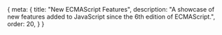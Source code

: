 <route>
{
	meta: {
		title: "New ECMAScript Features",
		description: "A showcase of new features added to JavaScript since the 6th edition of ECMAScript.",
		order: 20,
	}
}
</route>

<Title :title="$route.meta.title" :description="$route.meta.description" />

Now that we know about the history of JavaScript, we can move onto modern JavaScript. In my mind, modern JavaScript means two things, the new language features released since ES5 and the build tools and frameworks we use these days to create JavaScript applications.

In this article, we'll focus on the former; new features in JavaScript and the web. We're not going to look at every change and detail. Instead, we'll focus on introducing you to the new syntax, new language features, and new built-in global objects. We'll also take a quick look at additions to the existing built-in objects and some new Web APIs. Lastly, we'll go over a completely different language for the web, called WebAssembly.

The goal of this article isn't to teach you new programming concepts or how to use these new JavaScript features; that would take far too long. Instead, I'm aiming to show you as many cool new features in JavaScript as possible, so you know about them, and link to the relevant MDN articles so you can learn more about the ones that interest you.

::: c note "Credit"
The examples in this article are based on and directly quoted from [MDN articles](https://developer.mozilla.org/en-US/docs/Web/JavaScript/Reference), found from this [ECMAScript compatibility table](https://kangax.github.io/compat-table/es6/), with some key differences.

This article is like a curated list of these articles, shortened and spliced for brevity and to only contain features introduced since the days of ES5.

Rather than listing new features of each ECMAScript edition chronologically, I'm grouping related features together. Modern browsers support almost all of the latest ES features. So there's really no reason to make a distinction between the different editions.
:::

## Syntax
Let's start by going through some of the new syntax introduced in ES2015+. These new syntax features make writing JavaScript less tedious and more concise. This isn't a complete list; some new syntax is also presented in other sections, but those features are large enough to warrant their own chapters.

#### `const` and `let`

Traditionally JavaScript variables were declared using the `var` statement, which declares a function-scoped or globally-scoped variable. The major difference between `var` and `const` or `let` is that `let` and `const` are block-scoped, and `var` declarations are [hoisted](https://developer.mozilla.org/en-US/docs/Web/JavaScript/Reference/Statements/var#var_hoisting).

The difference between `const` and `let` is that the value of a constant can't be changed through reassignment, and it can't be redeclared.

::: c warn Warning
`const` does not make the value itself immutable, just so that the variable identifier cannot be reassigned.
:::

```js
function varTest() {
	var x = 1;
	{
		var x = 2; // same variable
		console.log(x); // 2
	}
	console.log(x); // 2
}

function letTest() {
	let x = 1;
	{
		let x = 2; // different variable
		console.log(x); // 2
	}
	console.log(x); // 1
}
```

The nature of `var` makes it unpredictable in some cases. For example:

```js
for (var i = 0; i < 5; ++i) {
	setTimeout(function () {
		console.log(i);
	}, 1000);
}
// prints '5' five times
```

This will call the `setTimeout` function five times immediately, incrementing the variable `i` each time. A second later, all five callbacks are called, each referencing the same variable `i` defined in the function (or global) scope. With `let`, we're binding the variable to a new lexical environment with each iteration, so each iteration has its own scope, each referencing a different variable `i`.

::: c info Closures
A closure is a function bundled with references to its surrounding state (the **lexical environment**). In other words, a closure gives you access to an outer (function's) scope from an inner function. In JavaScript, closures are created every time a function is created, at function creation time.

[MDN: Closures](https://developer.mozilla.org/en-US/docs/Web/JavaScript/Closures)
:::

[MDN: const](https://developer.mozilla.org/en-US/docs/Web/JavaScript/Reference/Statements/const)
[MDN: let](https://developer.mozilla.org/en-US/docs/Web/JavaScript/Reference/Statements/let)
[MDN: var](https://developer.mozilla.org/en-US/docs/Web/JavaScript/Reference/Statements/var)


#### Default function parameters

Default function parameters allow named parameters to be initialized with default values if no value or undefined is passed.

```js
function multiply(a, b = 1) {
	return a * b;
}

console.log(multiply(5, 2)); // 10
console.log(multiply(5)); // 5
```

[MDN: Default parameters](https://developer.mozilla.org/en-US/docs/Web/JavaScript/Reference/Functions/Default_parameters)

#### Rest parameters

The rest parameter syntax allows a function to accept an indefinite number of arguments as an array. The function declaration can include other regular parameters. Only the last parameter can be a rest parameter.

```js
function myFun(a, b, ...manyMoreArgs) {
	console.log("a", a)
	console.log("b", b)
	console.log("manyMoreArgs", manyMoreArgs)
}

myFun("one", "two", "three", "four", "five")
// a, one
// b, two
// manyMoreArgs, ["three", "four", "five"]
```

[MDN: Rest parameters](https://developer.mozilla.org/en-US/docs/Web/JavaScript/Reference/Functions/rest_parameters)

#### Spread syntax

Spread syntax `...` looks exactly like rest syntax. In a way, rest syntax is the opposite of spread syntax. Spread syntax *"expands"* an array into its elements, while rest syntax collects multiple elements and *"condenses"* them into a single element.

```js
function sum(x, y, z) {
	return x + y + z;
}

const numbers = [1, 2, 3];
console.log(sum(...numbers)); // 6
```

The spread syntax makes it easy to clone and concatenate arrays and objects.

```js
let arr1 = [0, 1, 2];
let arr2 = [3, 4, 5];

// Copies the array, same as arr1.slice()
let arr3 = [...arr1];

// Concatenas the arrays, same as arr1.concat(arr2);
let arr3 = [...arr1, ...arr2];

let obj1 = { foo: 'bar', x: 42 };
let obj2 = { foo: 'baz', y: 13 };

let clonedObj = { ...obj1 };
// Object { foo: "bar", x: 42 }

let mergedObj = { ...obj1, ...obj2 };
// Object { foo: "baz", x: 42, y: 13 }
```

[MDN: Spread syntax](https://developer.mozilla.org/en-US/docs/Web/JavaScript/Reference/Operators/Spread_syntax)

#### Destructuring assignment

The destructuring assignment syntax is a JavaScript expression that makes it possible to unpack values from arrays, or properties from objects, into distinct variables.

```js
let [a, b] = [10, 20];

console.log(a); // 10
console.log(b); // 20

let { a, b } = { a: 10, b: 20 };
console.log(a); // 10
console.log(b); // 20

// Renaming variables
const o = {p: 42, q: true};
const {p: foo, q: bar} = o;

console.log(foo); // 42
console.log(bar); // true
```

A neat trick is to destructure values into existing variables, allowing us to swap the values of variables in a single expression.

```js
let a = 1;
let b = 3;

[a, b] = [b, a];
console.log(a); // 3
console.log(b); // 1
```

The destructuring syntax is really powerful. Considering that
1. We can include default values in destructuring assignment.
2. We can use destructuring in a function's parameters.
3. We can destructure nested objects/arrays.

Putting all of that together:

::: c wide
```js
// We still get `size`, since it has a default value
function drawChart({size = 'big', coords = {x: 0, y: 0}, radius = 25} = {}) {
	console.log(size, coords, radius);
}

drawChart({
	coords: { x: 18, y: 30 },
	radius: 30,
	color: 'red' // We can pass in properties that aren't used
});
```
:::

Note that the right-hand assignment of an empty object `= {}` is so that we can call the function without any parameters, and it would still work.

[MDN: Destructuring assignment](https://developer.mozilla.org/en-US/docs/Web/JavaScript/Reference/Operators/Destructuring_assignment)

#### Object literal extensions
With some new syntactic sugar for objects, an object's keys can now be declared using shorthands and computed names.

```js
// Shorthand property names
let a = 'foo', b = 42, someObj = {};
let o = { a, b, c }
// Previously { a: a, b: b, someObj: someObj }

// Shorthand method names
let o = { property(parameters) {} }
// Previously { property: function(parameters) {} }

// Computed property names
let prop = 'foo';
let o = {
	[prop]: 'hey',
	['b' + 'ar']: 'there'
}
```

[MDN: Object inititalizer](https://developer.mozilla.org/en-US/docs/Web/JavaScript/Reference/Operators/Object_initializer#new_notations_in_ecmascript_2015)

Modern JavaScript also allows leaving trailing commas after object properties and function parameters. Previously trailing commas were only valid syntax in arrays.

```js
var object = {
	foo: "bar",
	baz: "qwerty",
	age: 42,
};

function f(p,) {
	console.log(p);
}

// Array destructuring with a trailing comma
[a, b,] = [1, 2];
```
[MDN: Trailing commas](https://developer.mozilla.org/en-US/docs/Web/JavaScript/Reference/Trailing_commas)

#### For..of loops

The `for...of` statement creates a loop iterating over the **values** of **iterable** objects, including Strings, Arrays, and array-like objects (e.g., NodeList).

```js
const iterable = [10, 20, 30];

for (const value of iterable) {
	console.log(value);
}
// 10
// 20
// 30

const iterable = 'boo';

for (const value of iterable) {
	console.log(value);
}
// "b"
// "o"
// "o"
```

The `for...of` statement is different from the `for...in` statement, which [iterates](#iterators) over the **properties**, of an object, i.e., the keys rather than the values. This means you often have to take an extra step to access the value.

The problem with `for...in` is that adding properties to `Object` or `Array`'s prototype means that those properties will also be iterated over, even though this is rarely the behavior you want.

```js
Object.prototype.objCustom = function() {};
Array.prototype.arrCustom = function() {};

const iterable = [3, 5, 7];
iterable.foo = 'hello';

for (const i in iterable) {
	console.log(i);
	// logs "0", "1", "2", "foo", "arrCustom", "objCustom"

	if (iterable.hasOwnProperty(i)) {
		console.log(i);
		// logs "0", "1", "2", "foo"
	}
}

for (const i of iterable) {
	console.log(i);
	// logs 3, 5, 7
}
```

[MDN: for...of](https://developer.mozilla.org/en-US/docs/Web/JavaScript/Reference/Statements/for...of)

#### Template literals

Template literals are string literals that allow embedded expressions. You can use multi-line strings and string interpolation features with them.

```js
`string text`

`string text line 1
 string text line 2`

`string text ${expression} string text`
```

Template literals are enclosed by the backtick (`). Any newline characters inserted in the source are part of the template literal, which isn't possible with regular strings. Instead, you'd have to use newline characters and string concatenation.

The expressions in a template literal also support nested templates.

For more complex use cases, you can read about tagged templates.

[MDN: Template literals](https://developer.mozilla.org/en-US/docs/Web/JavaScript/Reference/Template_literals)

#### Optional chaining (?.)

The optional chaining operator `?.` enables you to read the value of a property in an object without having to check that the reference is valid. With nested structures, it is possible to use optional chaining multiple times.

The `?.` operator is like the `.` chaining operator, except that instead of causing an error if a reference is nullish (`null` or `undefined`), the expression short-circuits with a return value of `undefined`.

```js
const adventurer = {
	name: 'Alice',
	cat: {
		name: 'Dinah'
	}
};

const dogName = adventurer.dog?.name;
console.log(dogName); // undefined
```

[MDN: Optional chaining operator](https://developer.mozilla.org/en-US/docs/Web/JavaScript/Reference/Operators/Optional_chaining)

#### Nullish coalescing (??)

The nullish coalescing operator `??` is a logical operator that returns its right-hand side operand when its left-hand side operand is `null` or `undefined`.

This can be contrasted with the logical OR `||` operator, which returns the right-hand side operand if the left operand is any falsy value.

```js
let myText = '';
// An empty string (which is also a falsy value)

let notFalsyText = myText || 'Hello world';
console.log(notFalsyText);
// Hello world

let preservingFalsy = myText ?? 'Hi neighborhood';
console.log(preservingFalsy);
// ''
```

[MDN: Nullish coalescing operator](https://developer.mozilla.org/en-US/docs/Web/JavaScript/Reference/Operators/Nullish_coalescing_operator)

#### Exponentiation (**)

The exponentiation operator `**` returns the result of raising the first operand to the power of the second operand. It is equivalent to `Math.pow`, except it also accepts [BigInts](#bigint) as operands.

[MDN: Exponentiation operator](https://developer.mozilla.org/en-US/docs/Web/JavaScript/Reference/Operators/Exponentiation)

#### Object getter and setter

The `get` syntax binds an object property to a function called when that property is looked up.

The `set` syntax binds an object property to a function called when there is an attempt to set that property.

```js
const person = {
	firstName: 'John',
	lastName: 'Doe',
	get name() {
		return `${this.firstName} ${this.lastName}`;
	},
	set name(name) {
		let [firstName, lastName] = name.split(' ');
		this.firstName = firstName;
		this.lastName = lastName;
	}
};

console.log(person.name); // "John Doe"
person.name = "Jane Doe";
console.log(person.firstName); // "Jane"
```

[MDN: get](https://developer.mozilla.org/en-US/docs/Web/JavaScript/Reference/Functions/get)
[MDN: set](https://developer.mozilla.org/en-US/docs/Web/JavaScript/Reference/Functions/set)

## Functions

There are a lot of changes to functions in JavaScript. We now have:

- Arrow functions (often referred to as lambdas in other languages)
- Generator functions (functions that can be re-entered)
- Async functions (syntactic sugar for promises)
- Classes (technically special functions in JS)

We'll be going through all of these and seeing they work.

### Arrow functions

An arrow function expression is a compact alternative to a traditional function expression, but is limited and can't be used in all situations.

```js
// Traditional Function
function (a) {
	return a + 100;
}

// Arrow Function
a => a + 100;
```

The main difference is that arrow functions do not have their own scope, meaning they don't bind their own `this`. This means it's not a good idea to use them as methods, as you won't be able to refer to the other properties of the object.

On the other hand, arrow functions are well suited for callbacks since you often want to access the scope where the callback was defined and not the scope of the function you're passing the callback into.

Let's take a closer look at the concise syntax of arrow functions. Arrow functions can omit parenthesis around the parameters if there's only one parameter. They can also omit the brackets around the function body. Lastly, arrow functions can omit the return statement, in which case the return is implicit, but only if you've also omitted the brackets around the function body.

Here's the above arrow function in its full form.

```js
(a) => {
	return a + 100;
}
```

Arrow functions, just like regular functions, are expressions and can be assigned to a variable.

```js
let max = (a, b) => a > b ? a : b;
```

This short syntax makes arrow functions excellent in use as arguments in higher-order functions, such as `filter`, `find`, or `map`.

```js
const numbers = [1, 4, 9, 16];
const multiplied = numbers.map(x => x * 2);

// Regular function style
const multiplied = numbers.map(function(x) { return x * 2 });
```

[MDN: Arrow functions](https://developer.mozilla.org/en-US/docs/Web/JavaScript/Reference/Functions/Arrow_functions)

### Iterators and generators

Iterators and Generators bring the concept of iteration directly into the core language and provide a mechanism for customizing the behavior of `for...of` loops.

#### Iterators

In JavaScript, an **iterator** is an object which defines a way to produce a sequence of values (either finite or infinite), and optionally a return value when all values have been generated.

Specifically, an iterator is any object which implements the [Iterator protocol](https://developer.mozilla.org/en-US/docs/Web/JavaScript/Reference/Iteration_protocols#the_iterator_protocol) by having a `next()` method that returns an object with the `value` and `done` properties.

Here is an example of an iterator. It creates a simple range iterator that defines a sequence of integers from `start` to `end`.

```js
function makeRangeIterator(start = 0, end = Infinity) {
	let nextIndex = start;

	const rangeIterator = {
		next() {
			if (nextIndex < end) {
				nextIndex++;
				return { value: nextIndex, done: false };
			}
			return { done: true }
		}
	};
	return rangeIterator;
}
```

Using the iterator then looks like this:

``` js
const it = makeRangeIterator(3, 7);

let result = it.next();
while (!result.done) {
	console.log(result.value); // 3 4 5 6 7
	result = it.next();
}
```

#### Generator functions

While custom iterators are a useful tool, their creation requires careful programming due to the need to explicitly maintain their internal state. Generator functions provide a powerful alternative: they allow you to define an iterative algorithm by writing a single function whose execution is not continuous. Generator functions are written using the `function*` syntax.

When called, generator functions do not initially execute their code. Instead, they return a special type of iterator, called a `Generator`. When a value is consumed by calling the generator's `next` method, the Generator function executes until it encounters the `yield` keyword.

The generator function can be called as many times as desired and returns a new `Generator` each time. Each `Generator` may only be iterated once.

Generators compute their yielded values on demand, which allows them to efficiently represent sequences that are expensive to compute (or even infinite sequences).

```js
function* fibonacci() {
	let current = 0;
	let next = 1;
	while (true) {
		yield current;
		[current, next] = [next, next + current];
	}
}

const sequence = fibonacci();
console.log(sequence.next().value); // 0
console.log(sequence.next().value); // 1
console.log(sequence.next().value); // 1
console.log(sequence.next().value); // 2
console.log(sequence.next().value); // 3
console.log(sequence.next().value); // 5
```

[MDN: Generator](https://developer.mozilla.org/en-US/docs/Web/JavaScript/Reference/Global_Objects/Generator)

#### Iterables

An iterable is an object that defines a method that returns an iterator. This method is the `@@iterator` method and is defined as a property with a `Symbol.iterator` as the key.

::: c info Info
`@@` describes what's called a well-known [symbol](#symbols). These symbols are typically used as keys of properties that extend the functionality of objects.

JavaScript has quite a few of these well-known symbols. For a full list, refer to [EC39: Well-known symbols](https://tc39.es/ecma262/#sec-well-known-symbols).
:::

For example we, can access the iterators of built-in objects like this:

```js
const someString = 'hi';
const iterator = someString[Symbol.iterator]();

console.log(iterator.next()); // { value: "h", done: false }
console.log(iterator.next()); // { value: "i", done: false }
console.log(iterator.next()); // { value: undefined, done: true }
```

You can also use the `Symbol.iterator` to create your own iterables. Here's an example, using a generator function:

```js
const myIterable = {
	*[Symbol.iterator]() {
		yield 1;
		yield 2;
		yield 3;
	}
}

// Using the spread syntax will also consume the iterator
const iterated = [...myIterable]; // Array [1, 2, 3]
```

[MDN: Iterators and generators](https://developer.mozilla.org/en-US/docs/Web/JavaScript/Guide/Iterators_and_Generators)

### Asynchronous functions

JavaScript has a new way of dealing with callbacks in asynchronous functions, called promises, and some new keywords, `async` and `await`, which let us write asynchronous functions in a more readable form.

#### Promise

A `Promise` is an object representing the eventual completion or failure of an asynchronous operation. Essentially, a promise is a returned object to which you attach callbacks, rather than passing callbacks into a function.

A `Promise` is in one of these states:
- `pending`: initial state, neither fulfilled nor rejected.
- `fulfilled`: meaning that the operation was completed successfully.
- `rejected`: meaning that the operation failed.

Callbacks are added with `then()`. One of the great things about using promises is chaining. Multiple callbacks may be added by calling `then()` several times. They will be invoked one after another in the order in which they were inserted. The `then()` function returns a new `Promise` object every time.

In the olden days, doing several asynchronous operations in a row would lead to the classic callback pyramid of doom ☠

```js
doSomething(function(result) {
	doSomethingElse(result, function(newResult) {
		doThirdThing(newResult, function(finalResult) {
			console.log('Got the final result: ' + finalResult);
		}, failureCallback);
	}, failureCallback);
}, failureCallback);
```

With modern functions, we attach our callbacks to the returned promises instead, forming a promise chain:

```js
doSomething()
.then(result => doSomethingElse(result))
.then(newResult => doThirdThing(newResult))
.then(finalResult => {
	console.log(`Got the final result: ${finalResult}`);
})
.catch(failureCallback);
```

Besides the `then` and `catch` methods, there's a third one called `finally`. The finally method's callback is executed when the promise is settled, i.e. either fulfilled or rejected.

Here's an example of how to wrap an old-style callback-based function, `setTimeout` with a promise:

::: c wide
```js
const wait = ms => new Promise((resolve, reject) => setTimeout(resolve, ms));

wait(10*1000)
	.then(() => saySomething("10 seconds"))
	.catch(failureCallback);
```
:::

Note that the `reject` method is left unused here, but generally, you'd wrap an asynchronous function in a try/catch block and reject the promise with some error object if the operation failed.

```js
const myFirstPromise = new Promise((resolve, reject) => {
	// do something asynchronous which eventually calls either:
	// resolve(someValue)		// fulfilled
	// or
	// reject("failure reason")	// rejected
});
```

The `Promise` object contains some built-in static methods that help deal with multiple concurrent promises. See [all](https://developer.mozilla.org/en-US/docs/Web/JavaScript/Reference/Global_Objects/Promise/all), [allSettled](https://developer.mozilla.org/en-US/docs/Web/JavaScript/Reference/Global_Objects/Promise/allSettled), [any](https://developer.mozilla.org/en-US/docs/Web/JavaScript/Reference/Global_Objects/Promise/any), or [race](https://developer.mozilla.org/en-US/docs/Web/JavaScript/Reference/Global_Objects/Promise/race).

[MDN: Using promises](https://developer.mozilla.org/en-US/docs/Web/JavaScript/Guide/Using_promises)
[MDN: Promise](https://developer.mozilla.org/en-US/docs/Web/JavaScript/Reference/Global_Objects/Promise)

#### Async/await

An async function is a function declared with the `async` keyword, and the `await` keyword can be used within them. The `async` and `await` keywords enable asynchronous, promise-based behavior to be written in a cleaner style, avoiding the need to explicitly configure promise chains.

::: c info Info
There's a proposal to allow using `await` at the top-level of modules, enabling modules to act as big async functions.

[TC39: Top-level await](https://github.com/tc39/proposal-top-level-await)
:::

```js
function resolveAfter2Seconds() {
	return new Promise(resolve => {
		setTimeout(() => {
			resolve('resolved');
		}, 2000);
	});
}

async function asyncCall() {
	console.log('calling');
	const result = await resolveAfter2Seconds();
	console.log(result);
	// expected output: "resolved"
}

asyncCall();
```

Async functions always return a promise. If the return value of an async function is not explicitly a promise, it will be implicitly wrapped in a promise.


[MDN: Async function](https://developer.mozilla.org/en-US/docs/Web/JavaScript/Reference/Statements/async_function)

#### for await...of

The `for await...of` statement creates a loop iterating over async iterable objects as well as on sync iterables. Note that this statement can also only be used inside an async function.

```js
for await (variable of iterable) {
	// statement
}
```

The `for await...of` statement can be used with async iterables (iterables defined with `Symbol.asyncIterator`) and async generators, e.g:

```js
async function* asyncGenerator() {
	let i = 0;
	while (i < 3) {
		yield i++;
	}
}
```

[MDN: for...await of](https://developer.mozilla.org/en-US/docs/Web/JavaScript/Reference/Statements/for-await...of)

### Classes

Classes are "special functions"; they're built on prototypes. Before ES2015, there was no `class` keyword. Instead, functions would be used to construct "classes". Functions were a good substitute for classes since they had their own scope, meaning access to `this` and JavaScript's object prototypes allowed for adding class-like "methods" to functions.

```js
function Person(name, age, gender) {
	this.name = name;
	this.age = age;
	this.gender = gender;
}

Person.prototype.getName = function() {
	return this.name;
};
```

In modern JavaScript, we have the `class` keyword, which is syntactic sugar for the same prototypical behavior but makes it much easier to deal with classes.

To declare a class, you use the `class` keyword with the name of the class:

```js
class Rectangle {
	constructor(height, width) {
		this.height = height;
		this.width = width;
	}
	// Static property
	static displayName = "Rect";
	// Getter
	get area() {
		return this.calcArea();
	}
	// Method
	calcArea() {
		return this.height * this.width;
	}
	// Static method
	static distance(a, b) {
		const dx = a.x - b.x;
		const dy = a.y - b.y;
		return Math.hypot(dx, dy);
	}
}

const square = new Rectangle(10, 10);
console.log(square.area); // 100
```

:::: c info Info
There's a proposal to add public and private fields to classes.

This would allow for defining properties ahead of time, rather than in the constructor and marking them as private.

[TC39: Class fields](https://github.com/tc39/proposal-class-fields)

::: c tag more
```js
class Rectangle {
	height = 0;
	width;
	#color = 'red';
	constructor(height, width) {
		this.height = height;
		this.width = width;
	}
}
```
:::
::::

Classes can be inherited with the `extends` keyword.

```js
class Cat {
	constructor(name) {
		this.name = name;
	}

	speak() {
		console.log(`${this.name} makes a noise.`);
	}
}

class Lion extends Cat {
	speak() {
		super.speak();
		console.log(`${this.name} roars.`);
	}
}

let l = new Lion('Fuzzy');
l.speak();
// Fuzzy makes a noise.
// Fuzzy roars.
```

[MDN: Classes](https://developer.mozilla.org/en-US/docs/Web/JavaScript/Reference/Classes)

## New built-in objects

In this chapter, we'll look at new built-in objects in JavaScript. Standard built-in objects are things like `Number`, `Object`, or `Array`.

For a complete list, see [MDN: Standard built-in objects](https://developer.mozilla.org/en-US/docs/Web/JavaScript/Reference/Global_Objects).

### Symbols

Symbols are one of the seven primitive data types in JavaScript, alongside with string, number, bigint, boolean, undefined, and null. In other languages, Symbols are commonly referred to as "atoms." The `Symbol` function produces an anonymous, unique value that can be used as an object property. The `Symbol` function can optionally take a description string as an argument.

Here are two symbols with the same description:

```js
let Sym1 = Symbol("Sym")
let Sym2 = Symbol("Sym")

console.log(Sym1 === Sym2) // returns "false"
```

Earlier, in the iterables section, we saw how symbols can be used to extend the functionality of objects by using them as property keys.

[MDN: Symbol](https://developer.mozilla.org/en-US/docs/Web/JavaScript/Reference/Global_Objects/Symbol)

### Reflection

Reflection is the ability of a process to examine, introspect, and modify its own structure and behavior. JavaScript has two new built-in objects that let us do exactly that. `Proxy` and `Reflect` let us intercept and modify the behavior of objects.

#### Proxy

The `Proxy` object enables you to create a *proxy* for another object, which can intercept and redefine fundamental operations for that object.

A Proxy is created with two parameters:
- `target`: the original object which you want to proxy
- `handler`: an object that defines which operations will be intercepted and how to redefine intercepted operations.

For example, here we've provided an implementation of the `get()` handler, which intercepts attempts to access properties in the target:

```js
const target = {
	message1: "hello",
	message2: "everyone"
};

const handler = {
	get: function(target, prop, receiver) {
		if (prop === "message2") {
			return "world";
		}
		return target[prop];
	}
};

const proxy = new Proxy(target, handler);

console.log(proxy.message1); // hello
console.log(proxy.message2); // world
```

You can see the full list of proxy handler functions [here](https://developer.mozilla.org/en-US/docs/Web/JavaScript/Reference/Global_Objects/Proxy/Proxy#handler_functions).

[MDN: Proxy](https://developer.mozilla.org/en-US/docs/Web/JavaScript/Reference/Global_Objects/Proxy)

#### Reflect

`Reflect` is a built-in object that provides methods for interceptable JavaScript operations. The methods are the same as those of proxy handlers. `Reflect` is not a function object, so it's not constructible.

The `Reflect` object provides the following static functions, which have the same names as the proxy handler methods. You may be familiar with these methods since many of them correspond to the methods on `Object` (with some subtle differences).

Here's an example of `Reflect` in action:

```js
const duck = {
	name: 'Maurice',
	color: 'white',
	greeting: function() {
		console.log(`Quaaaack! My name is ${this.name}`);
	}
}

// Detecting whether an object contains certain properties
Reflect.has(duck, 'color'); // true
Reflect.has(duck, 'haircut'); // false

// Returning the object's own keys
Reflect.ownKeys(duck);
// [ "name", "color", "greeting" ]

// Adding a new property to the object
Reflect.set(duck, 'eyes', 'black');
// returns "true" if successful
// "duck" now contains the property "eyes: 'black'"
```

[MDN: Reflect](https://developer.mozilla.org/en-US/docs/Web/JavaScript/Reference/Global_Objects/Reflect)

### BigInt

BigInt is a built-in object whose constructor returns a `BigInt` value. BigInt represents whole numbers larger than 2<sup>53</sup> - 1, which is the largest number JavaScript can represent with a `Number` value. BigInt values can be used for arbitrarily large integers.

::: c wide

```js
const previouslyMaxSafeInteger = 9007199254740991n
const alsoHuge = BigInt(9007199254740991)
const hugeString = BigInt("9007199254740991")
const hugeHex = BigInt("0x1fffffffffffff")
const hugeOctal = BigInt("0o377777777777777777")
const hugeBin = BigInt("0b11111111111111111111111111111111111111111111111111111")
// ↪ 9007199254740991n
```
:::

BigInts can use all the math operator symbols and boolean logic you'd expect, but they are integers, so division will truncate any fractions.

[MDN: BigInt](https://developer.mozilla.org/en-US/docs/Web/JavaScript/Reference/Global_Objects/BigInt)

### Typed arrays

Who wants to talk about low-level JavaScript? Great! Let's talk about low-level JavaScript. Namely about ArrayBuffers, TypedArrays, and DataViews.

#### ArrayBuffer

The `ArrayBuffer` object is used to represent a generic, fixed-length raw binary data buffer, i.e., an array of bytes.

You cannot directly manipulate the contents of an [`ArrayBuffer`](https://developer.mozilla.org/en-US/docs/Web/JavaScript/Reference/Global_Objects/ArrayBuffer); instead, you create one of the [`TypedArray` objects](https://developer.mozilla.org/en-US/docs/Web/JavaScript/Reference/Global_Objects/TypedArray) or a [`DataView`](https://developer.mozilla.org/en-US/docs/Web/JavaScript/Reference/Global_Objects/DataView) object which represents the buffer in a specific format and use that to read and write the contents of the buffer.

#### TypedArrays

A `TypedArray` object describes an array-like view of an underlying binary data buffer. There is no global property named `TypedArray`, nor is there a directly visible `TypedArray` constructor. Instead, there are a number of different global properties whose values are typed array constructors for [specific element types](https://developer.mozilla.org/en-US/docs/Web/JavaScript/Reference/Global_Objects/TypedArray#typedarray_objects).

Here's how an array of bytes is represented as different concrete typed arrays:

<table class="wide">
	<thead>
		<tr>
			<th colspan="17">
				Array buffer (16 bytes)
			</th>
		</tr>
	</thead>
	<tbody>
		<tr>
			<td class="border border-gray-800 !pl-[0.75rem]">UInt8Array</td>
			<td class="border border-gray-800 text-center">0</td>
			<td class="border border-gray-800 text-center">1</td>
			<td class="border border-gray-800 text-center">2</td>
			<td class="border border-gray-800 text-center">3</td>
			<td class="border border-gray-800 text-center">4</td>
			<td class="border border-gray-800 text-center">5</td>
			<td class="border border-gray-800 text-center">6</td>
			<td class="border border-gray-800 text-center">7</td>
			<td class="border border-gray-800 text-center">8</td>
			<td class="border border-gray-800 text-center">9</td>
			<td class="border border-gray-800 text-center">10</td>
			<td class="border border-gray-800 text-center">11</td>
			<td class="border border-gray-800 text-center">12</td>
			<td class="border border-gray-800 text-center">13</td>
			<td class="border border-gray-800 text-center">14</td>
			<td class="border border-gray-800 text-center !pr-[0.75rem]">15</td>
		</tr>
		<tr>
			<td class="border border-gray-800 !pl-[0.75rem]">UInt16Array</td>
			<td colspan="2" class="border border-gray-800 text-center">0</td>
			<td colspan="2" class="border border-gray-800 text-center">1</td>
			<td colspan="2" class="border border-gray-800 text-center">2</td>
			<td colspan="2" class="border border-gray-800 text-center">3</td>
			<td colspan="2" class="border border-gray-800 text-center">4</td>
			<td colspan="2" class="border border-gray-800 text-center">5</td>
			<td colspan="2" class="border border-gray-800 text-center">6</td>
			<td colspan="2" class="border border-gray-800 text-center !pr-[0.75rem]">7</td>
		</tr>
		<tr>
			<td class="border border-gray-800 !pl-[0.75rem]">UInt32Array</td>
			<td colspan="4" class="border border-gray-800 text-center">0</td>
			<td colspan="4" class="border border-gray-800 text-center">1</td>
			<td colspan="4" class="border border-gray-800 text-center">2</td>
			<td colspan="4" class="border border-gray-800 text-center !pr-[0.75rem]">3</td>
		</tr>
		<tr>
			<td class="border border-gray-800 !pl-[0.75rem]">Float64Array</td>
			<td colspan="8" class="border border-gray-800 text-center">0</td>
			<td colspan="8" class="border border-gray-800 text-center !pr-[0.75rem]">1</td>
		</tr>
	</tbody>
</table>

There are TypedArrays for signed and unsigned integers, floats and BigInts. So, what about DataViews?

#### DataView

The `DataView` view provides a low-level interface for reading and writing multiple number types in a binary ArrayBuffer, without having to care about the platform's [endianness](https://developer.mozilla.org/en-US/docs/Glossary/Endianness).

Multi-byte number formats are represented in memory differently depending on machine architecture. `DataView` accessors provide explicit control of how data is accessed, regardless of the executing computer's endianness.

So really, `DataView` is used in exceptional cases where you need control over the endianness of the data. In most cases, you can just use the methods on the `TypedArray` directly.

:::: c info SharedArrayBuffer
There's also a [`SharedArrayBuffer`](https://developer.mozilla.org/en-US/docs/Web/JavaScript/Reference/Global_Objects/SharedArrayBuffer), similar to the ArrayBuffer object. The difference is that SharedArrayBuffers can share memory between the main page and [web workers](https://developer.mozilla.org/en-US/docs/Web/API/Web_Workers_API).

::: c tag more

Since web workes operate in a different thread from the main program, sharing memory introduces concurrency problems. Shared memory can be created and updated simultaneously in workers or the main thread. Depending on the system (the CPU, the OS, the browser) it can take a while until the change is propagated to all contexts. To synchronize, atomic operations are needed.

The [Atomics](https://developer.mozilla.org/en-US/docs/Web/JavaScript/Reference/Global_Objects/Atomics) object provides atomic operations as static methods. Atomic operations make sure that predictable values are written and read, that operations are finished before the next operation starts and that operations are not interrupted.
:::
::::

[MDN: Indexed collections](https://developer.mozilla.org/en-US/docs/Web/JavaScript/Guide/Indexed_collections)

### Map and Set

We just looked at new indexed collections in JavaScript, now let's take a look at *keyed* collections, `Map` and `Set`.

#### Map

[Map](https://developer.mozilla.org/en-US/docs/Web/JavaScript/Reference/Global_Objects/Map) is a new data structure to map keys to values. A `Map` object is also commonly known as a dictionary.

Traditionally, objects have been used to map strings to values. Objects allow you to set keys to values, retrieve those values, delete keys, and detect whether something is stored at a key. `Map` objects, however, have a few more advantages that make them better maps.

- The keys of an `Object` are `Strings` or `Symbols`, where they can be of any value for a `Map`.
- You can get the size of a `Map` easily, while you have to manually keep track of size for an `Object`.
- The iteration of maps is in insertion order of the elements.
- An `Object` has a prototype, so there are default keys in the map.

The following code shows some basic operations with a Map.

```js
let sayings = new Map();
sayings.set('dog', 'woof');
sayings.set('cat', 'meow');
sayings.set('elephant', 'toot');
sayings.size; // 3
sayings.get('dog'); // woof
sayings.get('fox'); // undefined
sayings.has('bird'); // false
sayings.delete('dog');
sayings.has('dog'); // false

for (let [key, value] of sayings) {
	console.log(key + ' goes ' + value);
}
// "cat goes meow"
// "elephant goes toot"

sayings.clear();
sayings.size; // 0
```

::: c info WeakMap

The [`WeakMap`](https://developer.mozilla.org/en-US/docs/Web/JavaScript/Reference/Global_Objects/WeakMap) object is a collection of key/value pairs in which the keys are objects only, and the values can be arbitrary values. The object references in the keys are held weakly, meaning that they are a target of garbage collection (GC) if there is no other reference to the object anymore. The WeakMap API is the same as the Map API.

One difference to Map objects is that WeakMap keys are not enumerable (i.e., there is no method giving you a list of the keys). If they were, the list would depend on the state of garbage collection, introducing non-determinism.

:::

#### Set

[Set](https://developer.mozilla.org/en-US/docs/Web/JavaScript/Reference/Global_Objects/Set) objects are collections of values. You can iterate its elements in insertion order. A value in a Set may only occur once; it is unique in the Set's collection.

Traditionally, a set of elements has been stored in arrays in JavaScript in a lot of situations. The new Set object, however, has some advantages:

- Deleting Array elements by value `arr.splice(arr.indexOf(val), 1)` is very slow.
- `Set` objects let you delete elements by their value. With an array, you would have to splice based on an element's index.
- The value `NaN` cannot be found with `indexOf` in an array.
- `Set` objects store unique values. You don't have to manually keep track of duplicates.

The following code shows some basic operations with a Set.

```js
let mySet = new Set();
mySet.add(1);
mySet.add('some text');
mySet.add('foo');

mySet.has(1); // true
mySet.delete('foo');
mySet.size; // 2

for (let item of mySet) console.log(item);
// 1
// "some text"
```

You can create an `Array` from a `Set` using [`Array.from`](https://developer.mozilla.org/en-US/docs/Web/JavaScript/Reference/Global_Objects/Array/from) or the [spread syntax](#spread-syntax). Also, the `Set` constructor accepts an `Array` to convert in the other direction.

```js
Array.from(mySet);
[...mySet2];

mySet2 = new Set([1, 2, 3, 4]);
```

:::: c info WeakSet

[WeakSet](https://developer.mozilla.org/en-US/docs/Web/JavaScript/Reference/Global_Objects/WeakSet) objects are collections of objects. An object in the `WeakSet` may only occur once. It is unique in the `WeakSet` 's collection, and objects are not enumerable.

::: c tag more

The main differences to the `Set` object are:

- In contrast to Sets, WeakSets can only hold objects rather than any type.
- The `WeakSet` is weak: References to objects in the collection are held weakly. If there is no other reference to an object stored in the WeakSet, they can be garbage collected. That also means that there is no list of current objects stored in the collection.
WeakSets are not enumerable.
- The use cases of `WeakSet` objects are limited. They will not leak memory, so it can be safe to use DOM elements as a key and mark them for tracking purposes, for example.
:::
::::

[MDN: Keyed collections](https://developer.mozilla.org/en-US/docs/Web/JavaScript/Guide/Keyed_collections)

### Internationalization API

We've been saving the best for last. The Internationalization API, that's right, internationalization built straight into JavaScript. The `Intl` object provides language-sensitive string comparison, number formatting, date and time formatting, as well as other language-sensitive functions.

These are all the constructors under the `Intl` (object) namespace:

- [Collator](https://developer.mozilla.org/en-US/docs/Web/JavaScript/Reference/Global_Objects/Intl/Collator/Collator): Language-sensitive string comparison.
- [DateTimeFormat](https://developer.mozilla.org/en-US/docs/Web/JavaScript/Reference/Global_Objects/Intl/DateTimeFormat/DateTimeFormat): Language-sensitive date and time formatting.
- [RelativeTimeFormat](https://developer.mozilla.org/en-US/docs/Web/JavaScript/Reference/Global_Objects/Intl/RelativeTimeFormat/RelativeTimeFormat): Language-sensitive relative time formatting.
- [ListFormat](https://developer.mozilla.org/en-US/docs/Web/JavaScript/Reference/Global_Objects/Intl/ListFormat/ListFormat): Language-sensitive list formatting.
- [Locale](https://developer.mozilla.org/en-US/docs/Web/JavaScript/Reference/Global_Objects/Intl/Locale/Locale): Unicode locale identifiers.
- [NumberFormat](https://developer.mozilla.org/en-US/docs/Web/JavaScript/Reference/Global_Objects/Intl/NumberFormat/NumberFormat): Language-sensitive number formatting.
- [PluralRules](https://developer.mozilla.org/en-US/docs/Web/JavaScript/Reference/Global_Objects/Intl/PluralRules/PluralRules) Plural-sensitive formatting and language-specific rules for plurals.

I've found the DateTimeFormat constructor especially useful. Often negating the need for an internationalization or date/time formatting library.

Here's an example of what the DateTimeFormat constructor looks like.

::: c wide
```js
const date = new Date(2020, 11, 20, 3, 23, 16, 738);

// Specify date and time format using "style" options (i.e. full, long, medium, short)
new Intl.DateTimeFormat('en-US', { dateStyle: 'full', timeStyle: 'long' }).format(date);
// Expected output "Sunday, December 20, 2020 at 3:23:16 AM GMT+2"
```
:::

The other constructors work more or less the same; you pass in a locale string and an optional `options` object argument.

Internationalization features have been added outside of the `Intl` object as well. Object's can define a `toLocaleString` method, for example:

```js
const date1 = new Date(2012, 11, 20, 3, 0, 0);
date1.toLocaleString('fi-FI');
// "20.12.2012 klo 3.00.00"

const number1 = 123456.789;
number1.toLocaleString('de-DE');
// "123.456,789"

const array1 = [4, 7, 10];
array1.toLocaleString('fr', { style: 'currency', currency: 'EUR'});
// "4,00 €,7,00 €,10,00 €"
```

[MDN: Intl](https://developer.mozilla.org/en-US/docs/Web/JavaScript/Reference/Global_Objects/Intl)

## Built-in extensions

Now that we know about new built-in objects let's talk about the old ones.

`Object`, `String`, `Array`, `Number`, `RegExp`, and others have gotten a bunch of new useful methods and properties added to them. Rather than listing all of them here, I'm going to encourage you to check out the page for the [Standard built-in objects](https://developer.mozilla.org/en-US/docs/Web/JavaScript/Reference/Global_Objects). Check out the ones you're interested in and see what new methods, static methods, and properties they have nowadays.

The basics are the most interesting ones and have to most additions, [Array](https://developer.mozilla.org/en-US/docs/Web/JavaScript/Reference/Global_Objects/Array), [String](https://developer.mozilla.org/en-US/docs/Web/JavaScript/Reference/Global_Objects/String), and [Object](https://developer.mozilla.org/en-US/docs/Web/JavaScript/Reference/Global_Objects/Object).

Methods like [`Array.includes`](https://developer.mozilla.org/en-US/docs/Web/JavaScript/Reference/Global_Objects/Array/includes), [`Array.find`](https://developer.mozilla.org/en-US/docs/Web/JavaScript/Reference/Global_Objects/Array/find), and [`String.includes`](https://developer.mozilla.org/en-US/docs/Web/JavaScript/Reference/Global_Objects/String/includes) have replaced methods like `indexOf` in a lot of cases:

```js
var x = [1,2,3].indexOf(1) > -1; //true
// vs
var x = [1,2,3].includes(1); //true
```

With [`String.replaceAll`](https://developer.mozilla.org/en-US/docs/Web/JavaScript/Reference/Global_Objects/String/replaceAll) we no longer need to use global regular expressions to actually replace all instances, since the `replace` method only replaces the first instance.

```js
const p = 'A dog jumps over another dog.';
p.replace('dog', 'monkey'); // A monkey jumps over another dog."
// vs
p.replace(/dog/g, 'monkey'); // A monkey jumps over another monkey."
// vs
p.replaceAll('dog', 'monkey'); // A monkey jumps over another monkey."
```

[`Object.entries`](https://developer.mozilla.org/en-US/docs/Web/JavaScript/Reference/Global_Objects/Object/entries) and [`Object.values`](https://developer.mozilla.org/en-US/docs/Web/JavaScript/Reference/Global_objects/Object/values) allow us to iterate over the properties of an object, without having to take an additional step of accessing the values with the keys, as previously only [`Object.keys`](https://developer.mozilla.org/en-US/docs/Web/JavaScript/Reference/Global_Objects/Object/keys) was available.

```js
const object1 = {
	a: 'somestring',
	b: 42,
	c: false
};

for (var key in object1) {
	var value = object1[key];
}
// vs
for (const value in Object.values(object1)) {
	// Direct access to the value
}
```

We also have a new array method, called [`filter`](https://developer.mozilla.org/en-US/docs/Web/JavaScript/Reference/Global_Objects/Array/filter), that joins the likes of other functional-style methods, such as `map` and `reduce`.

```js
const words = ['spray', 'limit', 'elite', 'exuberant', 'destruction'];
const result = words.filter(word => word.length > 6);
// expected output: Array ["exuberant", "destruction"]
```

::: c note Note
If you're curious about whether a feature is a new addition or can be used with a specific browser, check out [Can I use](https://caniuse.com/), where you look up the browser support for different features and web technologies.
:::

## Web APIs

We've more or less covered the new features of modern JavaScript. But that's not all there is. The web also has a whole host of new APIs.

Web APIs aren't defined in the ECMAScript specification. Instead, they're standards defined by the World Wide Web Consortium (W3C) and Web Hypertext Application Technology Working Group (WHATWG).

:::: c info Info
On May 28th, 2019, W3C and the WHATWG have signed an agreement to collaborate on a single, authoritative version of the HTML and DOM specifications published by WHATWG.

::: c tag more
According to W3C's statement, the two parties have come to the following terms:

- W3C and WHATWG work together on HTML and DOM, in the WHATWG repositories, to produce a Living Standard and Recommendation/Review Draft-snapshots
- WHATWG maintains the HTML and DOM Living Standards
- W3C facilitates community work directly in the WHATWG repositories (bridging communities, developing use cases, filing issues, writing tests, mediating issue resolution)
- W3C stops independent publishing of a designated list of specifications related to HTML and DOM and instead will work to take WHATWG Review Drafts to W3C Recommendations
:::
::::

You can see the full index of Web APIs [here](https://developer.mozilla.org/en-US/docs/Web/API). There's a lot of them, so I won't be listing and introducing them here, but I will list some of the more common ones for you to look into.

Browser APIs:
- [Fetch](https://developer.mozilla.org/en-US/docs/Web/API/Fetch_API): Provides an interface for fetching resources as promises, replacing `XMLHttpRequest`.
- [MutationObserver](https://developer.mozilla.org/en-US/docs/Web/API/MutationObserver): Observe and attach callbacks when elements, classes, or styles are added, changed, or removed.
- [ResizeObserver](https://developer.mozilla.org/en-US/docs/Web/API/ResizeObserver): Observe and attach callbacks when elements change size.
- [IntersectionObserver](https://developer.mozilla.org/en-US/docs/Web/API/IntersectionObserver): Observe and attach callbacks when elements become visible, i.e., scrolling.
- [Web Workers](https://developer.mozilla.org/en-US/docs/Web/API/Web_Workers_API): Background threads, for running long tasks without blocking.
- [WebSockets](https://developer.mozilla.org/en-US/docs/Web/API/WebSockets_API): Two-way interactive communication session between the browser and a server.
- [WebRTC](https://developer.mozilla.org/en-US/docs/Web/API/WebRTC_API): Web Real-Time Communication enables Web applications and sites to capture and optionally stream audio and/or video media.

Devices APIs:
- [Notifications](https://developer.mozilla.org/en-US/docs/Web/API/Notifications_API): Allows web pages to control the display of system notifications.
- [Geolocation](https://developer.mozilla.org/en-US/docs/Web/API/Geolocation_API): Allows users to provide location information.
- [Sensor APIs](https://developer.mozilla.org/en-US/docs/Web/API/Sensor_APIs): Access device sensors, such as ambient light sensor, accelerometer, gyroscope, etc.

Here are some exciting upcoming APIs (these are still drafts and aren't supported by many browsers yet):
- [File System Access](https://developer.mozilla.org/en-US/docs/Web/API/File_System_Access_API): Interaction with files on a user's local device 
- [Houdini](https://developer.mozilla.org/en-US/docs/Web/Houdini): A set of low-level APIs that expose parts of the CSS engine.

There's one Web API we haven't mentioned yet, and that's the [`DOM`](https://developer.mozilla.org/en-US/docs/Web/API/Document_Object_Model). There are many new useful methods in the DOM API, which we'll explore in-depth in the following article.

## WebAssembly

Lastly, let's talk about WebAssembly. WebAssembly is a new type of code that can be run in modern web browsers — it is a low-level assembly-like language with a compact binary format that runs with near-native performance and provides languages such as C/C++, C# and Rust with a compilation target so that they can run on the web. It is also designed to run alongside JavaScript, allowing both to work together.

WebAssembly has huge implications for the web platform — it provides a way to run code written in multiple languages on the web at near-native speed, with client apps running on the web that previously couldn't have done so.

WebAssembly is designed to complement and run alongside JavaScript — using the WebAssembly JavaScript APIs, you can load WebAssembly modules into a JavaScript app and share functionality between the two. This allows you to take advantage of WebAssembly's performance and power and JavaScript's expressiveness and flexibility in the same apps, even if you don't know how to write WebAssembly code.

We're not going to cover how to compile code from another language into WebAssembly, but plenty of languages support WebAssembly as a compilation target. For now, let's just look at how to load and use a `wasm` module.

We can use `Fetch` to load a wasm file, and use the `WebAssembly.instantiateStreaming()` function to compile and instantiate the module directly from the streamed source.

::::: c tag slides wide aside
:::: c slide code-panel
::: c
> What's the exported function?

Exported functions are basically just JavaScript wrappers for the underlying WebAssembly functions. When you call them, the arguments are passed to the function inside your wasm module, the function is invoked, and the result is converted and passed back to JavaScript.

We can access the exported functions through the `WebAssembly.Instance.exports` property.
:::

```js {4}
WebAssembly.instantiateStreaming(fetch('simple.wasm'), importObj)
.then(obj => {
	// Call an exported function:
	obj.instance.exports.exported_func();

	// or access the buffer contents of an exported memory:
	var i32 = new Uint32Array(obj.instance.exports.memory.buffer);

	// or access the elements of an exported table:
	var table = obj.instance.exports.table;
	console.log(table.get(0)());
});
```
::::
:::: c slide code-panel
::: c
> What's the exported memory buffer?

The wasm module's memory buffer is an array of raw bytes. In JavaScript, a `WebAssembly.Memory` instance can be thought of as a resizable `ArrayBuffer`. A memory created by JavaScript or WebAssembly code will be accessible and mutable from JavaScript and WebAssembly.

In the example, we access the memory and interpret it as an `Uint32Array`.
:::

```js {7}
WebAssembly.instantiateStreaming(fetch('simple.wasm'), importObj)
.then(obj => {
	// Call an exported function:
	obj.instance.exports.exported_func();

	// or access the buffer contents of an exported memory:
	var i32 = new Uint32Array(obj.instance.exports.memory.buffer);

	// or access the elements of an exported table:
	var table = obj.instance.exports.table;
	console.log(table.get(0)());
});
```
::::
:::: c slide code-panel
::: c
> What's the exported table?

A `WebAssembly.Table` is a resizable typed array of (function) references that can be accessed by both JavaScript and WebAssembly code.

While `Memory` provides a resizable typed array of raw bytes, it is unsafe for references to be stored in a `Memory` since a reference must not be read or written directly for safety reasons.
:::

```js {10}
WebAssembly.instantiateStreaming(fetch('simple.wasm'), importObj)
.then(obj => {
	// Call an exported function:
	obj.instance.exports.exported_func();

	// or access the buffer contents of an exported memory:
	var i32 = new Uint32Array(obj.instance.exports.memory.buffer);

	// or access the elements of an exported table:
	var table = obj.instance.exports.table;
	console.log(table.get(0)());
});
```
::::
:::: c slide code-panel
::: c
> What's the `importObj`?

So far, we've seen **exported** functions and exported memory and table instances. The `importObject` parameter allows us to import our own functions and memory and table instances into the WebAssembly instance.

The imported object can be accessed in the web assembly code. Note that the imported properties must be declared in the compiled module.
:::

```js {1}
WebAssembly.instantiateStreaming(fetch('simple.wasm'), importObj)
.then(obj => {
	// Call an exported function:
	obj.instance.exports.exported_func();

	// or access the buffer contents of an exported memory:
	var i32 = new Uint32Array(obj.instance.exports.memory.buffer);

	// or access the elements of an exported table:
	var table = obj.instance.exports.table;
	console.log(table.get(0)());
});
```
::::
:::::

There's a lot more to WebAssembly; if you're interested in learning more, check out the full guide at MDN.

[MDN: WebAssembly](https://developer.mozilla.org/en-US/docs/WebAssembly)

In the next chapter, we'll see if we can manage without jQuery, using modern JavaScript features and Web APIs.